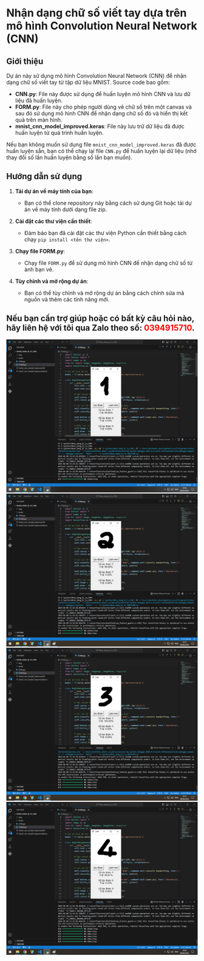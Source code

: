 # Nhận dạng chữ số viết tay dựa trên mô hình Convolution Neural Network (CNN)
## Giới thiệu

Dự án này sử dụng mô hình Convolution Neural Network (CNN) để nhận dạng chữ số viết tay từ tập dữ liệu MNIST. Source code bao gồm:

- **CNN.py**: File này được sử dụng để huấn luyện mô hình CNN và lưu dữ liệu đã huấn luyện.
- **FORM.py**: File này cho phép người dùng vẽ chữ số trên một canvas và sau đó sử dụng mô hình CNN để nhận dạng chữ số đó và hiển thị kết quả trên màn hình.
- **mnist_cnn_model_improved.keras**: File này lưu trữ dữ liệu đã được huấn luyện từ quá trình huấn luyện.

Nếu bạn không muốn sử dụng file `mnist_cnn_model_improved.keras` đã được huấn luyện sẵn, bạn có thể chạy lại file `CNN.py` để huấn luyện lại dữ liệu (nhớ thay đổi số lần huấn luyện bằng số lần bạn muốn).

## Hướng dẫn sử dụng

1. **Tải dự án về máy tính của bạn**:
   - Bạn có thể clone repository này bằng cách sử dụng Git hoặc tải dự án về máy tính dưới dạng file zip.

2. **Cài đặt các thư viện cần thiết**:
   - Đảm bảo bạn đã cài đặt các thư viện Python cần thiết bằng cách chạy `pip install <tên thư viện>`.

3. **Chạy file FORM.py**:
   - Chạy file `FORM.py` để sử dụng mô hình CNN để nhận dạng chữ số từ ảnh bạn vẽ.

4. **Tùy chỉnh và mở rộng dự án**:
   - Bạn có thể tùy chỉnh và mở rộng dự án bằng cách chỉnh sửa mã nguồn và thêm các tính năng mới.

## Nếu bạn cần trợ giúp hoặc có bất kỳ câu hỏi nào, hãy liên hệ với tôi qua Zalo theo số: <span style="color:red">0394915710</span>.

![Ảnh nhận dạng số 1](https://github.com/nhut-share-code/Nhan_dang_chu_so_viet_tay_CNN/blob/main/img/so1.jpg)
![Ảnh nhận dạng số 2](https://github.com/nhut-share-code/Nhan_dang_chu_so_viet_tay_CNN/blob/main/img/so2.jpg)
![Ảnh nhận dạng số 2](https://github.com/nhut-share-code/Nhan_dang_chu_so_viet_tay_CNN/blob/main/img/so3.jpg)
![Ảnh nhận dạng số 2](https://github.com/nhut-share-code/Nhan_dang_chu_so_viet_tay_CNN/blob/main/img/so4.jpg)


